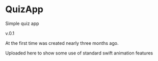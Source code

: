 # QuizApp
Simple quiz app

v.0.1

At the first time was created nearly three months ago.
<p>Uploaded here to show some use of standard swift animation features</p>